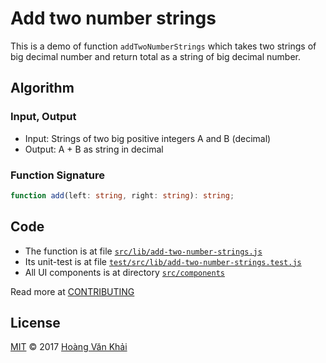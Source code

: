 # Add two number strings

This is a demo of function `addTwoNumberStrings` which takes two strings of big decimal number and return total as a string of big decimal number.

## Algorithm

### Input, Output

* Input: Strings of two big positive integers A and B (decimal)
* Output: A + B as string in decimal

### Function Signature

```typescript
function add(left: string, right: string): string;
```

## Code

* The function is at file [`src/lib/add-two-number-strings.js`](./src/lib/add-two-number-strings.js)
* Its unit-test is at file [`test/src/lib/add-two-number-strings.test.js`](./test/src/lib/add-two-number-strings.test.js)
* All UI components is at directory [`src/components`]('./src/components')

Read more at [CONTRIBUTING](./CONTRIBUTING.md)

## License

[MIT](./LICENSE.md) © 2017 [Hoàng Văn Khải](https://github.com/KSXGitHub)
